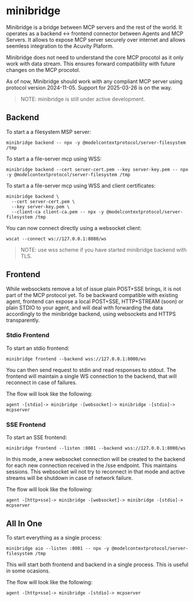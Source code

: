 # minibridge

Minibridge is a bridge between MCP servers and the rest of the world. It
operates as a backend <-> frontend connector between Agents and MCP Servers. It
allows to expose MCP server securely over internet and allows seemless
integration to the Acuvity Plaform.

Minibridge does not need to understand the core MCP procotol as it only work
with data stream. This ensures forward compatibility with future changes on the
MCP procotol.

As of now, Minibridge should work with any compliant MCP server using protocol
version 2024-11-05. Support for 2025-03-26 is on the way.

> NOTE: minibridge is still under active development.

## Backend

To start a a filesystem MSP server:

    minibridge backend -- npx -y @modelcontextprotocol/server-filesystem /tmp

To start a a file-server mcp using WSS:

    minibridge backend --cert server-cert.pem --key server-key.pem -- npx -y @modelcontextprotocol/server-filesystem /tmp

To start a a file-server mcp using WSS and client certificates:

    minibridge backend \
      --cert server-cert.pem \
      --key server-key.pem \
      --client-ca client-ca.pem -- npx -y @modelcontextprotocol/server-filesystem /tmp

You can now connect directly using a websocket client:

    wscat --connect ws://127.0.0.1:8080/ws

> NOTE: use wss scheme if you have started minibridge backend with TLS.

## Frontend

While websockets remove a lot of issue plain POST+SSE brings, it is not part of
the MCP protocol yet. To be backward compatible with existing agent, frontend
can expose a local POST+SSE, HTTP+STREAM (soon) or plain STDIO to your agent,
and will deal with forwarding the data accordingly to the minibridge backend,
using websockets and HTTPS transparently.

### Stdio Frontend


To start an stdio frontend:

    minibridge frontend --backend wss://127.0.0.1:8000/ws

You can then send request to stdin and read responses to stdout. The frontend
will maintain a single WS connection to the backend, that will reconnect in case
of failures.

The flow will look like the following:

    agent -[stdio]-> minibridge -[websocket]-> minibridge -[stdio]-> mcpserver

### SSE Frontend

To start an SSE frontend:

    minibridge frontend --listen :8081 --backend wss://127.0.0.1:8000/ws

In this mode, a new websocket connection will be created to the backend for each
new connection received in the /sse endpoint. This maintains sessions. This
websocket wil not try to reconnect in that mode and active streams will be
shutdown in case of network failure.

The flow will look like the following:

    agent -[http+sse]-> minibridge -[websocket]-> minibridge -[stdio]-> mcpserver

## All In One

To start everything as a single process:

    minibridge aio --listen :8081 -- npx -y @modelcontextprotocol/server-filesystem /tmp

This will start both frontend and backend in a single process. This is useful in
some ocasions.

The flow will look like the following:

    agent -[http+sse]-> minibridge -[stdio]-> mcpserver
